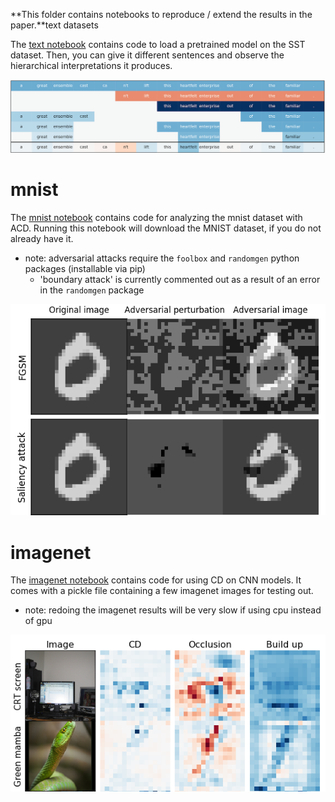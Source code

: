 **This folder contains notebooks to reproduce / extend the results in the paper.**text datasets

The [text notebook](text_fig2.ipynb) contains code to load a pretrained model on the SST dataset. Then, you can give it different sentences and observe the hierarchical interpretations it produces.

![](figs/fig_2.png)


# mnist

The [mnist notebook](mnist_figs3,s4.ipynb) contains code for analyzing the mnist dataset with ACD. Running this notebook will download the MNIST dataset, if you do not already have it.

- note: adversarial attacks require the `foolbox` and `randomgen` python packages (installable via pip)
  - 'boundary attack' is currently commented out as a result of an error in the `randomgen` package

![](figs/fig_s3.png)


# imagenet
The [imagenet notebook](imagenet_fig3,s1,s2.ipynb) contains code for using CD on CNN models. It comes with a pickle file containing a few imagenet images for testing out.

- note: redoing the imagenet results will be very slow if using cpu instead of gpu

![](figs/fig_s2.png)